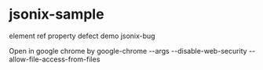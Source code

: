 jsonix-sample
=============
element ref property defect demo
jsonix-bug


Open in google chrome by google-chrome --args --disable-web-security --allow-file-access-from-files